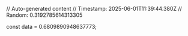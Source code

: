 // Auto-generated content
// Timestamp: 2025-06-01T11:39:44.380Z
// Random: 0.3192785614313305

const data = 0.6809890948637773;